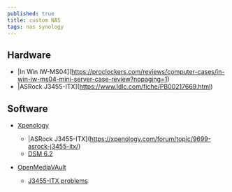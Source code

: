 ```yaml
---
published: true
title: custom NAS
tags: nas synology
---
```

## Hardware

- |In Win IW-MS04](https://proclockers.com/reviews/computer-cases/in-win-iw-ms04-mini-server-case-review?nopaging=1)
- |ASRock J3455-ITX](https://www.ldlc.com/fiche/PB00217669.html)

## Software

- [Xpenology](https://xpenology.org/)
	- |ASRock J3455-ITX](https://xpenology.com/forum/topic/9699-asrock-j3455-itx/)
    - [DSM 6.2](https://xpenology.com/forum/topic/13153-dsm-62-possible-on-asrock-j3455-itx/)
    
- [OpenMediaVAult]()
	- [J3455-ITX problems](https://forum.openmediavault.org/index.php/Thread/16375-ASRock-J3455-ITX-problems/)